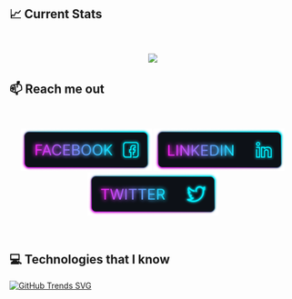 ## :chart_with_upwards_trend: Current Stats
<br />
<p align="center">
  <img width="60%" src="https://github-readme-streak-stats.herokuapp.com?user=sifat-99&theme=midnight-purple" />
</p>

## :mailbox: Reach me out

<br />

<div align="center">

[<img height="75" src="https://raw.githubusercontent.com/sifat-99/sifat-99/main/images/icons/Facebook.png">](https://www.facebook.com/profile.php?id=100070987320961/) [<img height="75" src="https://raw.githubusercontent.com/sifat-99/sifat-99/main/images/icons/Linkedin.png">](https://www.linkedin.com/in/sifatmollah/) [<img height="75" src="https://raw.githubusercontent.com/sifat-99/sifat-99/main/images/icons/Twitter.png">](https://twitter.com/md_sifat_99)

</div>


<br />


## :computer: Technologies that I know

[![GitHub Trends SVG](https://api.githubtrends.io/user/svg/avgupta456/langs)]([https://githubtrends.io](https://api.githubtrends.io/auth/redirect?private_access=False&code=1176443c42141337c19d))


<!--
**sifat-99/sifat-99** is a ✨ _special_ ✨ repository because its `README.md` (this file) appears on your GitHub profile.

Here are some ideas to get you started:

- 🔭 I’m currently working on ...
- 🌱 I’m currently learning ...
- 👯 I’m looking to collaborate on ...
- 🤔 I’m looking for help with ...
- 💬 Ask me about ...
- 📫 How to reach me: ...
- 😄 Pronouns: ...
- ⚡ Fun fact: ...
-->
